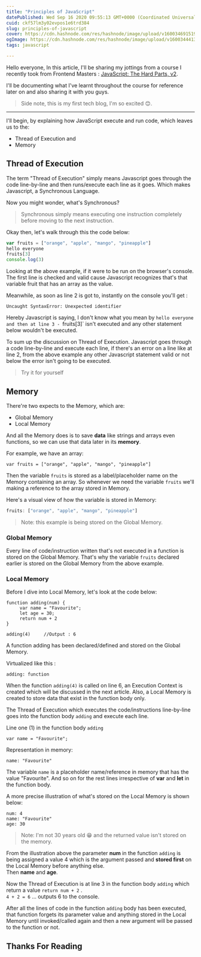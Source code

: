 ```yaml
---
title: "Principles of JavaScript"
datePublished: Wed Sep 16 2020 09:55:13 GMT+0000 (Coordinated Universal Time)
cuid: ckf57lm3y02evpos1e6trd384
slug: principles-of-javascript
cover: https://cdn.hashnode.com/res/hashnode/image/upload/v1600346915197/JRvIebY8f.png
ogImage: https://cdn.hashnode.com/res/hashnode/image/upload/v1600344413275/_dKGTvOiR.png
tags: javascript

---
```


Hello everyone, In this article, I'll be sharing my jottings from a course I recently took from Frontend Masters : [JavaScript: The Hard Parts, v2](https://frontendmasters.com/courses/javascript-hard-parts-v2/).

I'll be documenting what I've learnt throughout the course for reference later on and also sharing it with you guys.

> Side note, this is my first tech blog, I'm so excited 😊. 

<hr>

I'll begin, by explaining 
how JavaScript execute and run code, which leaves us to the:

- Thread of Execution and
- Memory

## Thread of Execution
The term "Thread of Execution" simply means Javascript goes through the code line-by-line and then runs/execute each line as it goes. Which makes Javascript, a Synchronous Language.

Now you might wonder, what's Synchronous?

> Synchronous simply means executing one instruction completely before moving to the next instruction.

Okay then, let's walk through this the code below: 

```js
var fruits = ["orange", "apple", "mango", "pineapple"]
hello everyone
fruits[3]
console.log(3)
``` 
Looking at the above example, if it were to be run on the browser's console. 
The first line is checked and valid cause Javascript recognizes that's that variable fruit that has an array as the value.

Meanwhile, as soon as line 2 is got to, instantly on the console you'll get : 

```
Uncaught SyntaxError: Unexpected identifier
``` 
Hereby Javascript is saying, I don't know what you mean by `hello everyone and then at line 3 - `fruits[3]` isn't executed and any other statement below wouldn't be executed.

To sum up the discussion on Thread of Execution. Javascript goes through a code line-by-line and execute each line, if there's an error on a line like at line 2, from the above example any other Javascript statement valid or not below the error isn't going to be executed.

> Try it for yourself

## Memory 
There're two expects to the Memory, which are:

- Global Memory
- Local Memory

And all the Memory does is to save **data** like strings and
arrays even functions, so we can use that data
later in its **memory**.


For example, we have an array:

```
var fruits = ["orange", "apple", "mango", "pineapple"]
```
Then the variable `fruits` is stored as a label/placeholder name on the Memory containing an array. So whenever we need the variable `fruits` we'll making a reference to the array stored in Memory.

Here's a visual view of how the variable is stored in Memory:

```js
fruits: ["orange", "apple", "mango", "pineapple"]
```
>Note: this example is being stored on the Global Memory.

### Global Memory
Every line of code/instruction written that's not executed in a function is stored on the Global Memory. That's why the variable `fruits` declared earlier is stored on the Global Memory from the above example.

### Local Memory 
Before I dive into Local Memory, let's look at the code below:

```
function adding(num) {
     var name = "Favourite";
     let age = 30;
     return num + 2
}

adding(4)     //Output : 6
```
A function adding has been declared/defined and stored on the Global Memory. 

Virtualized like this :
```dir
adding: function
```
When the function `adding(4)` is called on line 6, an Execution Context is created which will be discussed in the next article. Also, a Local Memory is created to store data that exist in the function body only.

The Thread of Execution which executes the code/instructions line-by-line goes into the function body `adding` and execute each line.

Line one (1) in the function body `adding` 
```
var name = "Favourite";
```

Representation in memory:

```
name: "Favourite"
```
The variable `name` is a placeholder name/reference in memory that has the value "Favourite". And so on for the rest lines irrespective of **var** and **let** in the function body.

A more precise illustration of what's stored on the Local Memory is shown below:

```dir
num: 4
name: "Favourite"
age: 30
```
>  Note: I'm not 30 years old 😁 and the returned value isn't stored on the memory.

From the illustration above the parameter **num** in the function `adding` is being assigned a value 4 which is the argument passed and **stored first** on the Local Memory before anything else. <br> Then **name** and **age**.

Now the Thread of Execution is at line 3 in the function body `adding` which return a value `return num + 2` .<br>
 `4 + 2 = 6` ... outputs 6 to the console. 

After all the lines of code in the function `adding` body has been executed, that function forgets its parameter value and anything stored in the Local Memory until invoked/called again and then a new argument will be passed to the function or not.
 

## Thanks For Reading


 